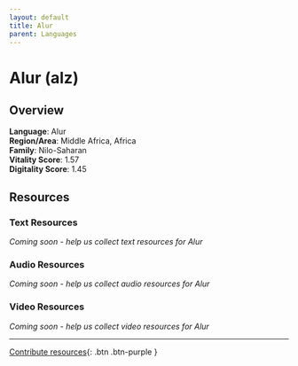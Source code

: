 ```yaml
---
layout: default
title: Alur
parent: Languages
---
```


# Alur (alz)

## Overview

**Language**: Alur  
**Region/Area**: Middle Africa, Africa  
**Family**: Nilo-Saharan  
**Vitality Score**: 1.57  
**Digitality Score**: 1.45  

## Resources

### Text Resources
*Coming soon - help us collect text resources for Alur*

### Audio Resources
*Coming soon - help us collect audio resources for Alur*

### Video Resources
*Coming soon - help us collect video resources for Alur*

---

[Contribute resources](https://fairtrain.github.io/){: .btn .btn-purple }
